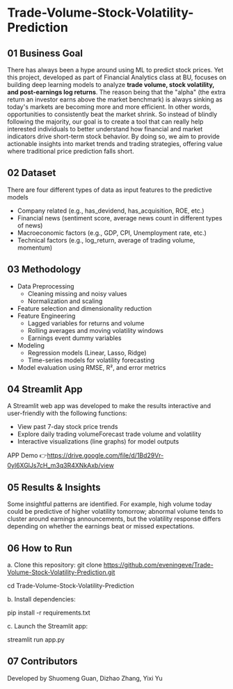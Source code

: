 # Trade-Volume-Stock-Volatility-Prediction
## 01 Business Goal

There has always been a hype around using ML to predict stock prices. Yet this project, developed as part of Financial Analytics class at BU, focuses on building deep learning models to analyze **trade volume, stock volatility, and post-earnings log returns**. The reason being that the "alpha" (the extra return an investor earns above the market benchmark) is always sinking as today's markets are becoming more and more efficient. In other words, opportunities to consistently beat the market shrink. So instead of blindly following the majority, our goal is to create a tool that can really help interested individuals to better understand how financial and market indicators drive short-term stock behavior. By doing so, we aim to provide actionable insights into market trends and trading strategies, offering value where traditional price prediction falls short.

## 02 Dataset
There are four different types of data as input features to the predictive models
* Company related (e.g., has_devidend, has_acquisition, ROE, etc.)
* Financial news (sentiment score, average news count in different types of news)
* Macroeconomic factors (e.g., GDP, CPI, Unemployment rate, etc.)
* Technical factors (e.g., log_return, average of trading volume, momentum)

## 03 Methodology

* Data Preprocessing
  * Cleaning missing and noisy values
  * Normalization and scaling
* Feature selection and dimensionality reduction
* Feature Engineering
  * Lagged variables for returns and volume
  * Rolling averages and moving volatility windows
  * Earnings event dummy variables
* Modeling
  * Regression models (Linear, Lasso, Ridge)
  * Time-series models for volatility forecasting
* Model evaluation using RMSE, R², and error metrics

## 04 Streamlit App

A Streamlit web app was developed to make the results interactive and user-friendly with the following functions:
* View past 7-day stock price trends
* Explore daily trading volumeForecast trade volume and volatility
* Interactive visualizations (line graphs) for model outputs

APP Demo 👉https://drive.google.com/file/d/1Bd29Vr-0yl6XGlJs7cH_m3q3R4XNkAxb/view

## 05 Results & Insights

Some insightful patterns are identified. For example, high volume today could be predictive of higher volatility tomorrow; abnormal volume tends to cluster around earnings announcements, but the volatility response differs depending on whether the earnings beat or missed expectations.

## 06 How to Run

a. Clone this repository:
git clone https://github.com/eveningeve/Trade-Volume-Stock-Volatility-Prediction.git

cd Trade-Volume-Stock-Volatility-Prediction


b. Install dependencies:

pip install -r requirements.txt


c. Launch the Streamlit app:

streamlit run app.py

## 07 Contributors
Developed by Shuomeng Guan, Dizhao Zhang, Yixi Yu 
